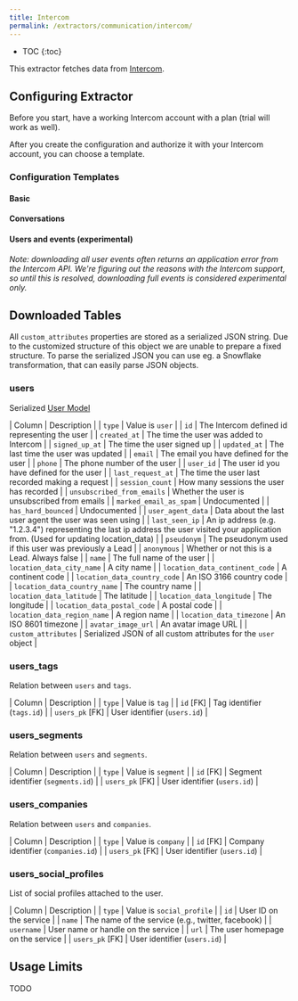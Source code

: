 ```yaml
---
title: Intercom
permalink: /extractors/communication/intercom/
---
```


* TOC
{:toc}

This extractor fetches data from [Intercom](https://www.intercom.com/).

## Configuring Extractor

Before you start, have a working Intercom account with a plan (trial will work as well). 

After you create the configuration and authorize it with your Intercom account, you can choose a template. 

### Configuration Templates

#### Basic

#### Conversations

#### Users and events (experimental)

*Note: downloading all user events often returns an application error from the Intercom API. 
We're figuring out the reasons with the Intercom support, so until this is resolved, downloading full events 
is considered experimental only.*

## Downloaded Tables

All `custom_attributes` properties are stored as a serialized JSON string. 
Due to the customized structure of this object we are unable to prepare a fixed structure. 
To parse the serialized JSON you can use eg. a Snowflake transformation, that can easily parse JSON objects. 

### users

Serialized [User Model](https://developers.intercom.com/v2.0/reference#user-model)

| Column | Description |
| `type` | 	Value is `user` |
| `id` | The Intercom defined id representing the user |
| `created_at` | The time the user was added to Intercom |
| `signed_up_at` | The time the user signed up |
| `updated_at` | The last time the user was updated |
| `email` | The email you have defined for the user |
| `phone` | The phone number of the user |
| `user_id` | The user id you have defined for the user |
| `last_request_at` | The time the user last recorded making a request |
| `session_count` | How many sessions the user has recorded |
| `unsubscribed_from_emails` | Whether the user is unsubscribed from emails |
| `marked_email_as_spam` | Undocumented |
| `has_hard_bounced` | Undocumented |
| `user_agent_data` | Data about the last user agent the user was seen using |
| `last_seen_ip` | An ip address (e.g. "1.2.3.4") representing the last ip address the user visited your application from. (Used for updating location_data) |
| `pseudonym` | The pseudonym used if this user was previously a Lead  |
| `anonymous` | Whether or not this is a Lead. Always false |
| `name` | The full name of the user |
| `location_data_city_name` | A city name |
| `location_data_continent_code` | A continent code |
| `location_data_country_code` | An ISO 3166 country code |
| `location_data_country_name` | The country name |
| `location_data_latitude` | The latitude |
| `location_data_longitude` | The longitude |
| `location_data_postal_code` | A postal code |
| `location_data_region_name` | A region name |
| `location_data_timezone` | An ISO 8601 timezone |
| `avatar_image_url` | An avatar image URL |
| `custom_attributes` | Serialized JSON of all custom attributes for the `user` object |

### users_tags

Relation between `users` and `tags`.

| Column | Description |
| `type` | 	Value is `tag` |
| `id` [FK] | Tag identifier (`tags.id`) |
| `users_pk` [FK] | User identifier (`users.id`) |

### users_segments

Relation between `users` and `segments`.

| Column | Description |
| `type` | 	Value is `segment` |
| `id` [FK] | Segment identifier (`segments.id`) |
| `users_pk` [FK] | User identifier (`users.id`) |

### users_companies

Relation between `users` and `companies`.

| Column | Description |
| `type` | 	Value is `company` |
| `id` [FK] | Company identifier (`companies.id`) |
| `users_pk` [FK] | User identifier (`users.id`) |

### users_social_profiles

List of social profiles attached to the user.

| Column | Description |
| `type` | 	Value is `social_profile` |
| `id` | User ID on the service |
| `name` | The name of the service (e.g., twitter, facebook) |
| `username` | User name or handle on the service |
| `url` | The user homepage on the service |
| `users_pk` [FK] | User identifier (`users.id`) |

## Usage Limits

TODO
